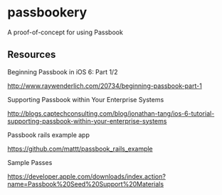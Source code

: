 passbookery
===========

A proof-of-concept for using Passbook

Resources
------

Beginning Passbook in iOS 6: Part 1/2

http://www.raywenderlich.com/20734/beginning-passbook-part-1


Supporting Passbook within Your Enterprise Systems

http://blogs.captechconsulting.com/blog/jonathan-tang/ios-6-tutorial-supporting-passbook-within-your-enterprise-systems


Passbook rails example app

https://github.com/mattt/passbook_rails_example

Sample Passes

https://developer.apple.com/downloads/index.action?name=Passbook%20Seed%20Support%20Materials
